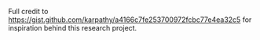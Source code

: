 Full credit to https://gist.github.com/karpathy/a4166c7fe253700972fcbc77e4ea32c5 for inspiration behind this research project. 
